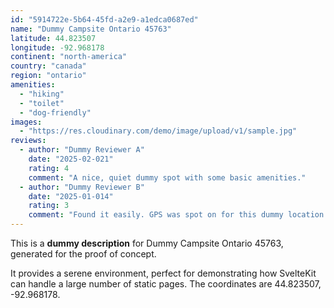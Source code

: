```yaml
---
id: "5914722e-5b64-45fd-a2e9-a1edca0687ed"
name: "Dummy Campsite Ontario 45763"
latitude: 44.823507
longitude: -92.968178
continent: "north-america"
country: "canada"
region: "ontario"
amenities:
  - "hiking"
  - "toilet"
  - "dog-friendly"
images:
  - "https://res.cloudinary.com/demo/image/upload/v1/sample.jpg"
reviews:
  - author: "Dummy Reviewer A"
    date: "2025-02-021"
    rating: 4
    comment: "A nice, quiet dummy spot with some basic amenities."
  - author: "Dummy Reviewer B"
    date: "2025-01-014"
    rating: 3
    comment: "Found it easily. GPS was spot on for this dummy location."
---
```


This is a **dummy description** for Dummy Campsite Ontario 45763, generated for the proof of concept.

It provides a serene environment, perfect for demonstrating how SvelteKit can handle a large number of static pages. The coordinates are 44.823507, -92.968178.
